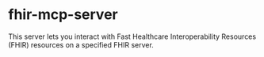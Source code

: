 # fhir-mcp-server
This server lets you interact with Fast Healthcare Interoperability Resources (FHIR) resources on a specified FHIR server.
